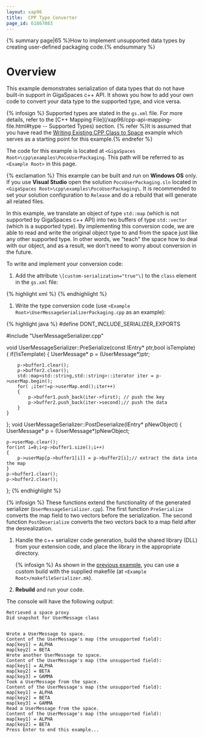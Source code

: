 ```yaml
---
layout: xap96
title:  CPP Type Converter
page_id: 61867083
---
```


{% summary page|65 %}How to implement unsupported data types by creating user-defined packaging code.{% endsummary %}

# Overview

This example demonstrates serialization of data types that do not have built-in support in GigaSpaces c++ API. It shows you how to add your own code to convert your data type to the supported type, and vice versa.

{% infosign %} Supported types are stated in the `gs.xml` file. For more details, refer to the [C++ Mapping File](/xap96/cpp-api-mapping-file.html#type -- Supported Types) section.
{% refer %}It is assumed that you have read the [Writing Existing CPP Class to Space](/xap96/writing-existing-cpp-class-to-space.html) example which serves as a starting point for this example.{% endrefer %}

The code for this example is located at `<GigaSpaces Root>\cpp\examples\PocoUserPackaging`. This path will be referred to as `<Example Root>` in this page.

{% exclamation %} This example can be built and run on **Windows OS** only. If you use **Visual Studio** open the solution `PocoUserPackaging.sln` located in `<GigaSpaces Root>\cpp\examples\PocoUserPackaging\`. It is recommended to set your solution configuration to `Release` and do a rebuild that will generate all related files.

In this example, we translate an object of type `std::map` (which is not supported by GigaSpaces c++ API) into two buffers of type `std::vector` (which is a supported type).
By implementing this conversion code, we are able to read and write the original object type to and from the space just like any other supported type. In other words, we "teach" the space how to deal with our object, and as a result, we don't need to worry about conversion in the future.

To write and implement your conversion code:

1. Add the attribute `\[custom-serialization="true"\]` to the `class` element in the `gs.xml` file:

{% highlight xml %}
<class name="UserMessage" custom-serialization="true" persist="false" replicate="false" fifo="false" >
{% endhighlight %}

1. Write the type conversion code (use `<Example Root>\UserMessageSerializerPackaging.cpp` as an example):

{% highlight java %}
#define DONT_INCLUDE_SERIALIZER_EXPORTS

#include "UserMessageSerializer.cpp"

void	UserMessageSerializer::PreSerialize(const IEntry* ptr,bool isTemplate)
{
	if(!isTemplate)
	{
		UserMessage* p = (UserMessage*)ptr;

		p->buffer1.clear();
		p->buffer2.clear();
		std::map<std::string,std::string>::iterator iter = p->userMap.begin();
		for( ;iter!=p->userMap.end();iter++)
		{
			p->buffer1.push_back(iter->first); // push the key
			p->buffer2.push_back(iter->second);// push the data
		}
	}
};
void	UserMessageSerializer::PostDeserialize(IEntry* pNewObject)
{
	UserMessage* p = (UserMessage*)pNewObject;

	p->userMap.clear();
	for(int i=0;i<p->buffer1.size();i++)
	{
		p->userMap[p->buffer1[i]] = p->buffer2[i];// extract the data into the map
	}
	p->buffer1.clear();
	p->buffer2.clear();

};
{% endhighlight %}

{% infosign %} These functions extend the functionality of the generated serializer (`UserMessageSerializer.cpp`). The first function `PreSerialize` converts the map field to two vectors before the serialization. The second function `PostDeserialize` converts the two vectors back to a map field after the desrealization.

1. Handle the c++ serializer code generation, build the shared library (DLL) from your extension code, and place the library in the appropriate directory.

    {% infosign %} As shown in the [previous example](/xap96/writing-existing-cpp-class-to-space.html), you can use a custom build with the supplied makefile (at `<Example Root>/makefileSerializer.mk`).

1. **Rebuild** and run your code.

The console will have the following output:


    Retrieved a space proxy
    Did snapshot for UserMessage class


    Wrote a UserMessage to space.
    Content of the UserMessage's map (the unsupported field):
    map[key1] = ALPHA
    map[key2] = BETA
    Wrote another UserMessage to space.
    Content of the UserMessage's map (the unsupported field):
    map[key1] = ALPHA
    map[key2] = BETA
    map[key3] = GAMMA
    Took a UserMessage from the space.
    Content of the UserMessage's map (the unsupported field):
    map[key1] = ALPHA
    map[key2] = BETA
    map[key3] = GAMMA
    Read a UserMessage from the space.
    Content of the UserMessage's map (the unsupported field):
    map[key1] = ALPHA
    map[key2] = BETA
    Press Enter to end this example...

